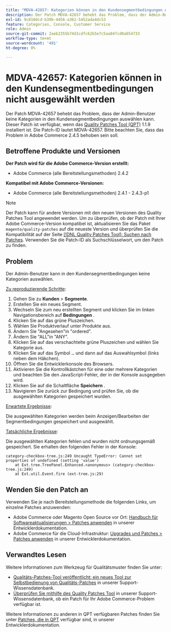 ```yaml
---
title: "MDVA-42657: Kategorien können in den Kundensegmentbedingungen nicht ausgewählt werden"
description: Der Patch MDVA-42657 behebt das Problem, dass der Admin-Benutzer keine Kategorien in den Kundensegmentbedingungen auswählen kann. Dieser Patch ist verfügbar, wenn das [Quality Patches Tool (QPT)](/help/announcements/adobe-commerce-announcements/magento-quality-patches-released-new-tool-to-self-serve-quality-patches.md) 1.1.9 installiert ist. Die Patch-ID lautet MDVA-42657. Bitte beachten Sie, dass das Problem in Adobe Commerce 2.4.5 behoben sein soll.
exl-id: 9c810dcd-b39b-4456-a362-5452ada4dc53
feature: Categories, Console, Customer Service
role: Admin
source-git-commit: 2aeb2355b74d1cdfc62b5e7c5aa04fcd0a654733
workflow-type: tm+mt
source-wordcount: '491'
ht-degree: 0%

---
```


# MDVA-42657: Kategorien können in den Kundensegmentbedingungen nicht ausgewählt werden

Der Patch MDVA-42657 behebt das Problem, dass der Admin-Benutzer keine Kategorien in den Kundensegmentbedingungen auswählen kann. Dieser Patch ist verfügbar, wenn das [Quality Patches Tool (QPT)](/help/announcements/adobe-commerce-announcements/magento-quality-patches-released-new-tool-to-self-serve-quality-patches.md) 1.1.9 installiert ist. Die Patch-ID lautet MDVA-42657. Bitte beachten Sie, dass das Problem in Adobe Commerce 2.4.5 behoben sein soll.

## Betroffene Produkte und Versionen

**Der Patch wird für die Adobe Commerce-Version erstellt:**

* Adobe Commerce (alle Bereitstellungsmethoden) 2.4.2

**Kompatibel mit Adobe Commerce-Versionen:**

* Adobe Commerce (alle Bereitstellungsmethoden) 2.4.1 - 2.4.3-p1

>[!NOTE]
>
>Der Patch kann für andere Versionen mit den neuen Versionen des Quality Patches Tool angewendet werden. Um zu überprüfen, ob der Patch mit Ihrer Adobe Commerce-Version kompatibel ist, aktualisieren Sie das Paket `magento/quality-patches` auf die neueste Version und überprüfen Sie die Kompatibilität auf der Seite [[!DNL Quality Patches Tool]: Suchen nach Patches](https://experienceleague.adobe.com/tools/commerce-quality-patches/index.html). Verwenden Sie die Patch-ID als Suchschlüsselwort, um den Patch zu finden.

## Problem

Der Admin-Benutzer kann in den Kundensegmentbedingungen keine Kategorien auswählen.

<u>Zu reproduzierende Schritte</u>:

1. Gehen Sie zu **Kunden** > **Segmente**.
1. Erstellen Sie ein neues Segment.
1. Wechseln Sie zum neu erstellten Segment und klicken Sie im linken Navigationsbereich auf **Bedingungen** .
1. Klicken Sie auf das grüne Pluszeichen.
1. Wählen Sie Produktverlauf unter Produkte aus.
1. Ändern Sie &quot;Angesehen&quot;in &quot;ordered&quot;.
1. Ändern Sie &quot;ALL&quot;in &quot;ANY&quot;.
1. Klicken Sie auf das verschachtelte grüne Pluszeichen und wählen Sie Kategorie aus.
1. Klicken Sie auf das Symbol **..** und dann auf das Auswahlsymbol (links neben dem Häkchen).
1. Öffnen Sie die Entwicklerkonsole des Browsers.
1. Aktivieren Sie die Kontrollkästchen für eine oder mehrere Kategorien und beachten Sie den JavaScript-Fehler, der in der Konsole ausgegeben wird.
1. Klicken Sie auf die Schaltfläche **Speichern** .
1. Navigieren Sie zurück zur Bedingung und prüfen Sie, ob die ausgewählten Kategorien gespeichert wurden.

<u>Erwartete Ergebnisse</u>:

Die ausgewählten Kategorien werden beim Anzeigen/Bearbeiten der Segmentbedingungen gespeichert und ausgewählt.

<u>Tatsächliche Ergebnisse</u>:

Die ausgewählten Kategorien fehlen und wurden nicht ordnungsgemäß gespeichert. Sie erhalten den folgenden Fehler in der Konsole:

```
category-checkbox-tree.js:249 Uncaught TypeError: Cannot set properties of undefined (setting 'value')
    at Ext.tree.TreePanel.Enhanced.<anonymous> (category-checkbox-tree.js:249)
    at Ext.util.Event.fire (ext-tree.js:29)
```

## Wenden Sie den Patch an

Verwenden Sie je nach Bereitstellungsmethode die folgenden Links, um einzelne Patches anzuwenden:

* Adobe Commerce oder Magento Open Source vor Ort: [Handbuch für Softwareaktualisierungen > Patches anwenden](https://experienceleague.adobe.com/en/docs/commerce-operations/tools/quality-patches-tool/usage) in unserer Entwicklerdokumentation.
* Adobe Commerce für die Cloud-Infrastruktur: [Upgrades und Patches > Patches anwenden](https://experienceleague.adobe.com/en/docs/commerce-cloud-service/user-guide/develop/upgrade/apply-patches) in unserer Entwicklerdokumentation.

## Verwandtes Lesen

Weitere Informationen zum Werkzeug für Qualitätsmuster finden Sie unter:

* [Qualitäts-Patches-Tool veröffentlicht: ein neues Tool zur Selbstbedienung von Qualitäts-Patches](/help/announcements/adobe-commerce-announcements/magento-quality-patches-released-new-tool-to-self-serve-quality-patches.md) in unserer Support-Wissensdatenbank.
* [Überprüfen Sie mithilfe des Quality Patches Tool](/help/support-tools/patches-available-in-qpt-tool/check-patch-for-magento-issue-with-magento-quality-patches.md) in unserer Support-Wissensdatenbank, ob ein Patch für Ihr Adobe Commerce-Problem verfügbar ist.

Weitere Informationen zu anderen in QPT verfügbaren Patches finden Sie unter [Patches, die in QPT](https://experienceleague.adobe.com/tools/commerce-quality-patches/index.html) verfügbar sind, in unserer Entwicklerdokumentation.
